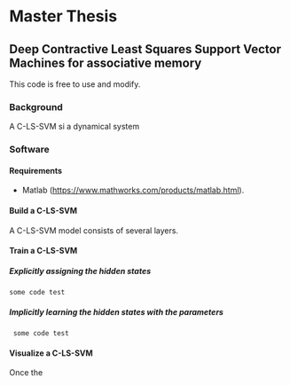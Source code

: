 # Master Thesis
## Deep Contractive Least Squares Support Vector Machines for associative memory

This code is free to use and modify. 

### Background

A C-LS-SVM si a dynamical system


### Software

#### Requirements

- Matlab (https://www.mathworks.com/products/matlab.html).


#### Build a C-LS-SVM

A C-LS-SVM model consists of several layers.



#### Train a C-LS-SVM 

##### Explicitly assigning the hidden states

    some code test

##### Implicitly learning the hidden states with the parameters

     some code test



#### Visualize a C-LS-SVM

Once the 